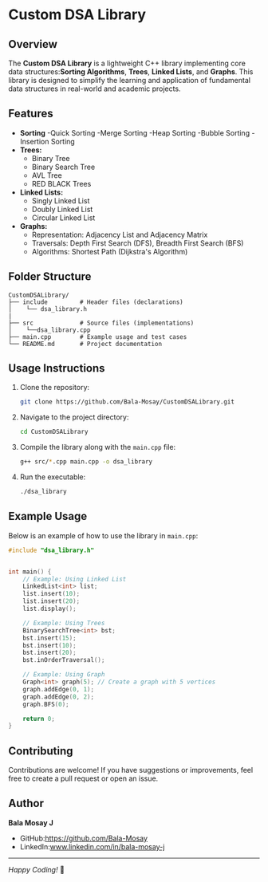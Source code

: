 
# Custom DSA Library

## Overview
The **Custom DSA Library** is a lightweight C++ library implementing core data structures:**Sorting Algorithms**, **Trees**, **Linked Lists**, and **Graphs**. This library is designed to simplify the learning and application of fundamental data structures in real-world and academic projects.

## Features
- **Sorting**
   -Quick Sorting
   -Merge Sorting
   -Heap Sorting
   -Bubble Sorting
   -Insertion Sorting
- **Trees:**
  - Binary Tree
  - Binary Search Tree
  - AVL Tree
  - RED BLACK Trees
- **Linked Lists:**
  - Singly Linked List
  - Doubly Linked List
  - Circular Linked List
- **Graphs:**
  - Representation: Adjacency List and Adjacency Matrix
  - Traversals: Depth First Search (DFS), Breadth First Search (BFS)
  - Algorithms: Shortest Path (Dijkstra's Algorithm)


## Folder Structure
```plaintext
CustomDSALibrary/
├── include         # Header files (declarations)
│    └── dsa_library.h  
|
├── src             # Source files (implementations)
│    └──dsa_library.cpp
├── main.cpp        # Example usage and test cases
└── README.md       # Project documentation

```

## Usage Instructions
1. Clone the repository:
   ```bash
   git clone https://github.com/Bala-Mosay/CustomDSALibrary.git
   ```
2. Navigate to the project directory:
   ```bash
   cd CustomDSALibrary
   ```
3. Compile the library along with the `main.cpp` file:
   ```bash
   g++ src/*.cpp main.cpp -o dsa_library
   ```
4. Run the executable:
   ```bash
   ./dsa_library
   ```

## Example Usage
Below is an example of how to use the library in `main.cpp`:

```cpp
#include "dsa_library.h"


int main() {
    // Example: Using Linked List
    LinkedList<int> list;
    list.insert(10);
    list.insert(20);
    list.display();

    // Example: Using Trees
    BinarySearchTree<int> bst;
    bst.insert(15);
    bst.insert(10);
    bst.insert(20);
    bst.inOrderTraversal();

    // Example: Using Graph
    Graph<int> graph(5); // Create a graph with 5 vertices
    graph.addEdge(0, 1);
    graph.addEdge(0, 2);
    graph.BFS(0);

    return 0;
}
```

## Contributing
Contributions are welcome! If you have suggestions or improvements, feel free to create a pull request or open an issue.


## Author
**Bala Mosay J**  
- GitHub:https://github.com/Bala-Mosay
- LinkedIn:www.linkedin.com/in/bala-mosay-j

---

*Happy Coding!* 🎉

